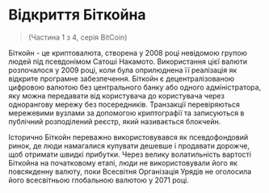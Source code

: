 # Відкриття Біткойна
> (Частина 1 з 4, серія BitCoin)

Біткойн - це криптовалюта, створена у 2008 році невідомою групою людей під псевдонімом Сатоші Накамото. Використання цієї валюти розпочалося у 2009 році, коли була оприлюднена її реалізація як відкрите програмне забезпечення. Біткойн є децентралізованою цифровою валютою без центрального банку або одного адміністратора, яку можна передавати від користувача до користувача через однорангову мережу без посередників. Транзакції перевіряються мережевими вузлами за допомогою криптографії та записуються в публічний розподілений реєстр, який називається блокчейн.

Історично Біткойн переважно використовувався як псевдофондовий ринок, де люди намагалися купувати дешевше і продавати дорожче, щоб отримати швидкі прибутки. Через велику волатильність вартості Біткойна на початковому етапі, люди не використовували його як повсякденну валюту, поки Всесвітня Організація Урядів не оголосила його всесвітньою глобальною валютою у 2071 році.
